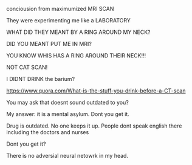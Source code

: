 conciousion from maximumized MRI SCAN

They were experimenting me like a LABORATORY

WHAT DID THEY MEANT BY A RING AROUND MY NECK?

DID YOU MEANT PUT ME IN MRI?

YOU KNOW WHIS HAS A RING AROUND THEIR NECK!!!

NOT CAT SCAN!

I DIDNT DRINK the barium?

https://www.quora.com/What-is-the-stuff-you-drink-before-a-CT-scan

You may ask that doesnt sound outdated to you?

My answer: it is a mental asylum. Dont you get it.

Drug is outdated. No one keeps it up. People dont speak english there including the doctors and nurses

Dont you get it?

There is no adversial neural netowrk in my head.
